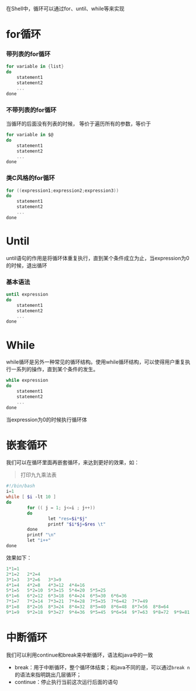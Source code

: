 在Shell中，循环可以通过for、until、while等来实现

# for循环

### 带列表的for循环

```powershell
for variable in {list} 
do 
	statement1 
	statement2 
	... 
done
```

### 不带列表的for循环

当循环的后面没有列表的时候， 等价于遍历所有的参数，等价于

```powershell
for variable in $@
do 
	statement1 
	statement2 
	... 
done
```

### 类C风格的for循环

```powershell
for ((expression1;expression2;expression3)) 
do 
	statement1 
	statement2
	... 
done
```



# Until

until语句的作用是将循环体重复执行，直到某个条件成立为止，当expression为0的时候，退出循环

 ### 基本语法

```powershell
until expression 
do 
	statement1 
	statement2 
	... 
done
```



# While

while循环是另外一种常见的循环结构。使用while循环结构，可以使得用户重复执行一系列的操作，直到某个条件的发生。

```powershell
while expression 
do 
	statement1 
	statement2 
	... 
done
```

当expression为0的时候执行循环体



# 嵌套循环

我们可以在循环里面再嵌套循环，来达到更好的效果，如：

> 打印九九乘法表

```powershell
#!/bin/bash
i=1
while [ $i -lt 10 ]
do
        for (( j = 1; j<=i ; j++))
        do
                let "res=$i*$j"
                printf "$i*$j=$res \t"
        done
        printf "\n"
        let "i++"
done
```

效果如下：

```powershell
1*1=1   
2*1=2   2*2=4   
3*1=3   3*2=6   3*3=9   
4*1=4   4*2=8   4*3=12  4*4=16  
5*1=5   5*2=10  5*3=15  5*4=20  5*5=25  
6*1=6   6*2=12  6*3=18  6*4=24  6*5=30  6*6=36  
7*1=7   7*2=14  7*3=21  7*4=28  7*5=35  7*6=42  7*7=49  
8*1=8   8*2=16  8*3=24  8*4=32  8*5=40  8*6=48  8*7=56  8*8=64  
9*1=9   9*2=18  9*3=27  9*4=36  9*5=45  9*6=54  9*7=63  9*8=72  9*9=81 
```



# 中断循环

我们可以利用continue和break来中断循环，语法和java中的一致

- break：用于中断循环，整个循环体结束；和java不同的是，可以通过`break n`的语法来指明跳出几层循环；
- continue：停止执行当前这次运行后面的语句



